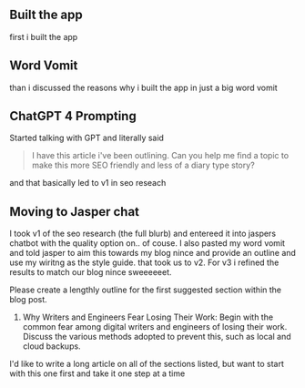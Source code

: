 ## Built the app
first i built the app
## Word Vomit
than i discussed the reasons why i built the app in just a big word vomit
## ChatGPT 4 Prompting
Started talking with GPT and literally said
>I have this article i've been outlining. Can you help me find a topic to make this more SEO friendly and less of a diary type story?

and that basically led to v1 in seo reseach

## Moving to Jasper chat
I took v1 of the seo research (the full blurb) and entereed it into jaspers chatbot with the quality option on.. of couse. I also pasted my word vomit and told jasper to aim this towards my blog nince and provide an outline and use my wiritng as the style guide. that took us to v2. For v3 i refined the results to match our blog nince sweeeeeet. 



Please create a lengthly outline for the first suggested section within the blog post.

1. Why Writers and Engineers Fear Losing Their Work: Begin with the common fear among digital writers and engineers of losing their work. Discuss the various methods adopted to prevent this, such as local and cloud backups.

I'd like to write a long article on all of the sections listed, but want to start with this one first and take it one step at a time